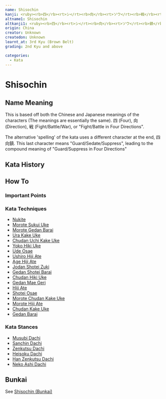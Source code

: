 ```yaml
---
name: Shisochin
kanji: <ruby><rb>四</rb><rt>シ</rt><rb>向</rb><rt>ソウ</rt><rb>戦</rb><rt>チン</rt></ruby>
altname1: Shisochin
altkanji1: <ruby><rb>四</rb><rt>シ</rt><rb>向</rb><rt>ソウ</rt><rb>鎮</rb><rt>チン</rt></ruby>
origin: China
creator: Unknown
createdon: Unknown
learnt_at: 3rd Kyu (Brown Belt)
grading: 2nd Kyu and above

categories:
  - Kata
---
```


# Shisochin

<Infobox />

## Name Meaning

This is based off both the Chinese and Japanese meanings of the characters (The meanings are essentially the same).
四 (Four), 向 (Direction), 戦 (Fight/Battle/War), or "Fight/Battle in Four Directions".

The alternative 'spelling' of the kata uses a different character at the end, 四向鎮. This last character means "Guard/Sedate/Suppress", leading to the compound meaning of "Guard/Suppress in Four Directions"

## Kata History

## How To

<Wiki-Video url="https://youtu.be/GyRyR3pd7FI" />

### Important Points

### Kata Techniques

- [Nukite](/)
- [Morote Sukui Uke](/)
- [Morote Gedan Barai](/)
- [Ura Kake Uke](/)
- [Chudan Uchi Kake Uke](/)
- [Yoko Hiki Uke](/)
- [Ude Osae](/)
- [Ushiro Hiji Ate](/)
- [Age Hiji Ate](/)
- [Jodan Shotei Zuki](/)
- [Gedan Shotei Barai](/)
- [Chudan Hiki Uke](/)
- [Gedan Mae Geri](/)
- [Hiji Ate](/)
- [Shotei Osae](/)
- [Morote Chudan Kake Uke](/)
- [Morote Hiji Ate](/)
- [Chudan Kake Uke](/)
- [Gedan Barai](/)

### Kata Stances

- [Musubi Dachi](/)
- [Sanchin Dachi](/)
- [Zenkutsu Dachi](/)
- [Heisoku Dachi](/)
- [Han Zenkutsu Dachi](/)
- [Neko Ashi Dachi](/)

<!-- ### Dan Grade Changes -->

## Bunkai

See [Shisochin (Bunkai)](/bunkai/shisochin.md)
